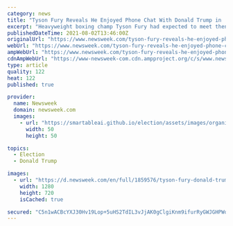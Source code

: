 ```yaml
---
category: news
title: "Tyson Fury Reveals He Enjoyed Phone Chat With Donald Trump in 'Surprise' Call"
excerpt: "Heavyweight boxing champ Tyson Fury had expected to meet then President Donald Trump after his February 2020 victory over Deontay Wilder."
publishedDateTime: 2021-08-02T13:46:00Z
originalUrl: "https://www.newsweek.com/tyson-fury-reveals-he-enjoyed-phone-chat-donald-trump-surprise-call-1615182"
webUrl: "https://www.newsweek.com/tyson-fury-reveals-he-enjoyed-phone-chat-donald-trump-surprise-call-1615182"
ampWebUrl: "https://www.newsweek.com/tyson-fury-reveals-he-enjoyed-phone-chat-donald-trump-surprise-call-1615182?amp=1"
cdnAmpWebUrl: "https://www-newsweek-com.cdn.ampproject.org/c/s/www.newsweek.com/tyson-fury-reveals-he-enjoyed-phone-chat-donald-trump-surprise-call-1615182?amp=1"
type: article
quality: 122
heat: 122
published: true

provider:
  name: Newsweek
  domain: newsweek.com
  images:
    - url: "https://smartableai.github.io/election/assets/images/organizations/newsweek.com-50x50.jpg"
      width: 50
      height: 50

topics:
  - Election
  - Donald Trump

images:
  - url: "https://d.newsweek.com/en/full/1859576/tyson-fury-donald-trump.jpg"
    width: 1280
    height: 720
    isCached: true

secured: "C5n1wACBcYXJ30Hv19Lop+5uHS2TdIL3vJjAK0gClgiKnm9ifurRyGWJGHPWq3j0ifHTrqUGi9JX7uxsVt1XRKtgC2sRytYBMsDBRU0aHwqHtWcuFP7NMsIoqItS1Cygfi0+hyi8hmnB+1NPzvn5csEOae1pJaO6ZVZWRZoMIoSzNIB8+Hmg50155Epz6PiB7bNIyvQjvd44oVwiLX4QG2Lav3qIZsWeThJ5Dx7pNPltEyvMrm0V/FhZJAonbFR5P8FSrWBLAAcGTYJ0gi9v6i0d7kFmE0HdwOs8iyH4d6SPTPI0ZZmrhbDYhRXf+tp4gBWLjA0vs4alVN/Bn71wO62Aa2BXOg6/Hxon4w0qTgo=;AZev7e9FzU1YGZtBeoJm6g=="
---
```


